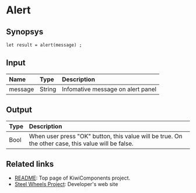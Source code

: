 # Alert

## Synopsys
````
let result = alert(message) ;
````

## Input 
|Name       |Type       |Description                        |
|:--        |:--        |:--                                |
|message    |String     |Infomative message on alert panel  |

## Output
|Type       |Description                        |
|:--        |:--                                |
|Bool       |When user press "OK" button, this value will be true. On the other case, this value will be false. |

## Related links
* [README](https://github.com/steelwheels/KiwiCompnents): Top page of KiwiComponents project.
* [Steel Wheels Project](https://steelwheels.github.io): Developer's web site

